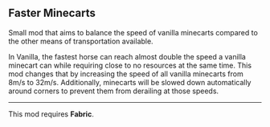 ## Faster Minecarts

Small mod that aims to balance the speed of vanilla minecarts compared to the other means of transportation available.

In Vanilla, the fastest horse can reach almost double the speed a vanilla minecart can while requiring close to no resources at the same time. This mod changes that
by increasing the speed of all vanilla minecarts from 8m/s to 32m/s. Additionally, minecarts will be slowed down automatically around corners to prevent them from derailing at those speeds.

---

This mod requires **Fabric**.


